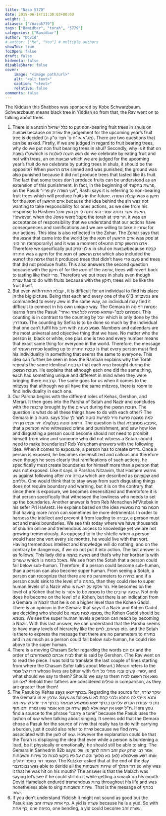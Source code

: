 ```yaml
---
title: "Naso 5779"
date: 2019-06-14T11:30:03+00:00
weight: 1
aliases: ["/naso5779"]
tags: ["Bamidbar", "torah", "5779"]
categories: ["Bamidbar"]
author: "Dovid"
# author: ["Me", "You"] # multiple authors
showToc: true
TocOpen: false
draft: false
hidemeta: false
disableShare: false
cover:
    image: "<image path/url>"
    alt: "<alt text>"
    caption: "<text>"
    relative: false
comments: false
---
```

The Kiddush this Shabbos was sponsored by Kobe Schwarzbaum. Schwarzbaum means black tree in Yiddish so from that, the Rav went on to talking about trees.
1) There is a  מנהגin כלל ישראל to put non-bearing fruit trees in shuls on שבועות because on עצרת the judgement for the upcoming year’s fruit tree is decided (מג"א או"ח ס' תצד ס"ק ה). There are two questions that can be asked. Firstly, if we are judged in regard to fruit bearing trees, why do we put non fruit bearing trees in shul? Secondly, why is it that on  ט"ו בשבתwhich is ראש השנה לאלנות do we celebrate by eating fruit and not with trees, an on שבועות which we are judged for the upcoming year’s fruit do we celebrate by putting trees in shuls, it should be the opposite?
When אדם הראשון sinned and was punished, the ground was also punished because it did not produce trees that tasted like its fruit. The fact that some trees don’t produce fruits can be understood as an extension of this punishment. In fact, in the beginning of פרשת בחקותי, on the Pasuk “ועץ השדה יתן פריו”, Rashi says it is referring to non-bearing fruit trees which will produce fruits in the future.
קבלת התורה was a תיקון for the חטא of אדם הראשון because the idea behind the sin was not wanting to take responsibility for ones actions, as we see from his response to Hashem האשה אשר נתתה עמדי הוא נתנה לי מן  העץ ואכל. However, when the Jews were מקבל the torah at הר סיני, it was an acceptance of responsibility that we understand that our actions have consequences and ramifications and we are willing to take אחריות for our actions. This idea is also reflected in the Zohar. The Zohar says that the זוהמא that came into the world by the חטא of אדם הראשון was פסק at הר סיני (temporarily) and it was a moment ofאדם הראשון קודם החטא . Therefore we specifically put אילני סרק in shul on  שבועותbecause קבלת התורה was a תיקון for the חטא of אדם הראשון which also included the  חטאof the אדמה that it produced trees that didn’t have טעם פרי and trees that did not produce fruits. This also answers the second question because with the תיקון of for the חטא of the אדמה, trees will revert back to tasting like their פרי. Therefore we put trees in shuls even though עצרת has to do with fruits because with the תיקון, trees will be like the fruit itself.
2) But even withקבלת התורה , it is difficult for an individual to find his place in the big picture. Being that each and every one of the 613 mitzvos are commanded to every Jew in the same way, an individual may find it difficult to connect in his own unique way.
The Gemara in מנחות דף סה: learns from the Pasuk "וספרתם לכם"-שתהא ספירה לכל אחד ואחד. This counting is in contrast to the counting by יובל which is only done by the סנהדרין. The counting by Sefira is to be done so much by the individual that one can’t fulfil his חיוב with שומע כעונה.
Numbers and calendars are the most universal and objective thing that we have. No matter who the person is, black or white, one plus one is two and every number means that exact same thing for everyone in the world. Therefore, the message of ספירת העומר leading up to קבלת התורה is that every person must find his individuality in something that seems the same to everyone.
This idea can further be seen in how the Ramban explains why the Torah repeats the same identical קרבנות that each נשיא brought during the חנוכת המשכן. He explains that although each one did the same thing, each had something unique and different in mind when they were bringing there קרבנות. The same goes for us when it comes to the mitzvos that although we all have the same mitzvos, there is room to find individuality in each one.
3) Our Parsha begins with the different roles of Kehas, Gershon, and Merari. It then goes into the Parsha of Sotah and Nazir and concludes with the קרבנות brought by the נשיאים during the חנוכת המשכן. The question is what do all these things have to do with each other?
The Gemara in סוטה ב. says למה נסמכה פרשת נזיר לפרשת סוטה לומר לך שכל הרואה סוטה בקלקולה יזיר עצמו מן היין. The question is that איפבא מסתברא, that a person who witnessed crime and punishment, and saw how low and disgusting a person could become should not need to prohibit himself from wine and someone who did not witness a Sotah should need to make boundaries?
Reb Yerucham answers with the following idea. When it comes to exposure, a person has to create גדרים. Once a person is exposed, he becomes desensitized and callous and therefore even though he sees clearly that ramifications of such actions, he specifically must create boundaries for himself more than a person that was not exposed. Like it says in Parshas Nitzavim, that Hashem warns us against following after עבודה זרה which are described as שקוציהם and גלליהם. One would think that to stay away from such disgusting things does not require boundary and warning, but it is on the contrary that since there is exposure, we becomes desensitized and theretofore it is that person specifically that witnessed the lowliness who needs to set up the boundaries.
Another answer is from Reb Menachen M’Vitebsk in his sefer Pri HaAretz. He explains based on the idea חכמה מרובה ממעשיו that having more חכמה can sometimes be more detrimental. In order to harness the intellect and prevent it from leading to עבירה, a person must act and make boundaries. We see this today where we have thousands of shiurim online and tremendous access to knowledge yet we are not growing tremendously. As opposed to in the shtetle when a person would hear one vort every six months, he would live with that vort. Having tremendous intellect and knowledge will do nothing, and on the contrary be dangerous, if we do not put it into action.
The last answer is as follows. This lady did a מעשה בהמה and that’s why her korban is with שעורים which is מאכל בהמה. We see from the Sotah that a person could fall below sub-human. Therefore, if a person could become sub-human, than a person can also become super human. From seeing a Sotah, a person can recognize that there are no parameters to בחירה and if a person could sink to the level of a בהמה, than they could rise to super human levels of a Nazir who is נזר אלקיו על ראשו. He becomes on the level of a Kohen that he is אסור to be מטמא to the שבעה קרובים. Not only does he become on the level of a Kohen, but there is an indication from a Gemara in Nazir that he is on a higher level than the Kohen Gadol. There is an opinion in the Gemara that says if a Nazir and Kohen Gadol are deciding who should be מטמא למת מצוה, the Kohen Gadol should be מטמא. We see the super human levels a person can reach by becoming a Nazir.
With this last answer, we can understand that the Parsha seems to have many levels of hierarchy like the נשיאים, לויים etc. and the Sotah is there to express the message that there are no parameters to בחירה and in as much as a person could fall below sub-human, he could rise above to the super human.
4) There is a moving Chasam Sofer regarding the words גם הם and the order of לבית אבתם למשפחותם that is said by Gershon. (The Rav went on to read the piece. I was told to translate the last couple of lines starting from where the Chasam Sofer talks about Merari.)
Merari refers to the דורו של שמד whose lives are bitter with יסורין קשים ובניו מחלי כל חולי, and what should we say to them? Should we say to them נשא את ראשם לבית אבותם? Behold their fathers are considered טפלים in comparison, as they are greater than them!
5) The Pasuk by Kehas says בכתף ישאו. Regarding the source for ,עיקר שירה the Gemara in ערכין יא. Says as follows:
ותנא מייתי לה מהכא ולבני קהת לא נתן כי עבודת הקדש עליהם בכתף ישאו ממשמע שנאמר בכתף איני יודע שישאו מה ת"ל ישאו אין ישאו אלא לשון שירה וכן הוא אומר שאו זמרה ותנו תוף.
Here you find a source to the phrase “carry a tune” because the Pasuk uses the lashon of שאו when talking about singing. It seems odd that the Gemara chose a Pasuk for the source of שירה that really has to do with carrying a burden, just it could also refer to שירה because we find שירה associated with the לשון of שאו. However the explanation could be that the Torah is displaying the idea that even while a person is burdening a load, be it physically or emotionally, he should still be able to sing.
The Gemara in Sanhedrin 92b says:
 אמר רבי יצחק יוצק זהב רותח לתוך פיו של אותו רשע שאילמלא (לא) בא מלאך וסטרו על פיו ביקש לגנות כל שירות ותשבחות שאמר דוד בספר תהלים.
The Kutzker asked that at the end of the day נבוכדנצר was able to deride all the שירות ותשבחות of דוד המלך so why was it that he was hit on his mouth? The answer is that the Malach was saying let’s see if he could still do it while getting a smack on his mouth. Dovid Hamelech endured tremendous צרות throughout his life and was nonetheless able to sing שירות ותשבחות. That is the message of בכתף ישאו.
6) If you don’t understand Yiddish it might not sound as good but the Pasuk say כף אחת עשרה זהב. A yid is עשרה because he is a yud. So with כף אחת, one כפיפה, one bending, a yid could become עשרה זהב.
